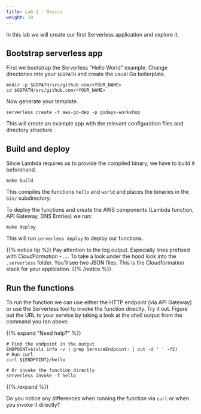 ```yaml
---
title: Lab 1 - Basics
weight: 10
---
```


In this lab we will create our first Serverless application and explore it.

## Bootstrap serverless app

First we bootstrap the Serverless "Hello World" example.
Change directories into your `$GOPATH` and create the usual Go boilerplate.

```shell
mkdir -p $GOPATH/src/github.com/<YOUR_NAME>
cd $GOPATH/src/github.com/<YOUR_NAME>
```

Now generate your template.

```shell
serverless create -t aws-go-dep -p godays-workshop
```

This will create an example app with the relevant configuration files and directory structure.

## Build and deploy
Since Lambda requires us to provide the compiled binary, we have to build it beforehand.
```shell
make build
```
This compiles the functions `hello` and `world` and places the binaries in the `bin/` subdirectory.

To deploy the functions and create the AWS components (Lambda function, API Gateway, DNS Entries) we run:

```shell
make deploy
```

This will run `serverless deploy` to deploy our functions.

{{% notice tip %}}
Pay attention to the log output. Especially lines prefixed with _CloudFormation - ..._.
To take a look under the hood look into the `.serverless` folder. You'll see two JSON
files. This is the Cloudformation stack for your application.
{{% /notice %}}

## Run the functions

To run the function we can use either the HTTP endpoint (via API Gateway) or use the Serverless tool to invoke the function directly.
Try it out. Figure out the URL to your service by taking a look at the shell output from the command you ran above.

{{% expand "Need help?" %}}
```shell
# Find the endpoint in the output
ENDPOINT=$(sls info -v | grep ServiceEndpoint: | cut -d ' ' -f2)
# Run curl
curl ${ENDPOINT}/hello

# Or invoke the function directly.
serverless invoke -f hello
```
{{% /expand %}}

Do you notice any differences when running the function via `curl` or when you invoke it directly?

